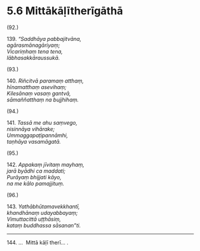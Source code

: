 

# 5.6 Mittākāḷītherīgāthā



(92.)

139\. _“Saddhāya pabbajitvāna,_  
_agārasmānagāriyaṃ;_  
_Vicariṃhaṃ tena tena,_  
_lābhasakkāraussukā._  


(93.)

140\. _Riñcitvā paramaṃ atthaṃ,_  
_hīnamatthaṃ asevihaṃ;_  
_Kilesānaṃ vasaṃ gantvā,_  
_sāmaññatthaṃ na bujjhihaṃ._  


(94.)

141\. _Tassā me ahu saṃvego,_  
_nisinnāya vihārake;_  
_Ummaggapaṭipannāmhi,_  
_taṇhāya vasamāgatā._  


(95.)

142\. _Appakaṃ jīvitaṃ mayhaṃ,_  
_jarā byādhi ca maddati;_  
_Purāyaṃ bhijjati kāyo,_  
_na me kālo pamajjituṃ._  


(96.)

143\. _Yathābhūtamavekkhantī,_  
_khandhānaṃ udayabbayaṃ;_  
_Vimuttacittā uṭṭhāsiṃ,_  
_kataṃ buddhassa sāsanan”ti._  


---

144\. …  Mittā kāḷī therī… .






